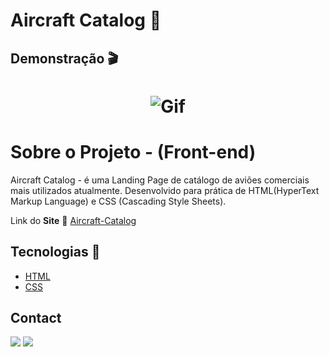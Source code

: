<h1>Aircraft Catalog 🛫</h1>
<h2>Demonstração 🎬</h2>
<h1 align="center">
  <img alt="Gif" title="Readme" src="gifs-aircraftcatalog.gif.gif"/>
  </h1>

<h1>Sobre o Projeto - (Front-end)</h1>
<p>Aircraft Catalog - é uma Landing Page de catálogo de aviões comerciais mais utilizados atualmente. Desenvolvido para prática de HTML(HyperText Markup Language) e CSS (Cascading Style Sheets).</p>
<p>Link do <b>Site</b> 🛫 <a href="https://aircraft-catalog.netlify.app/">Aircraft-Catalog</a></p>

<h2> Tecnologias 🚀</h2>

- [HTML](https://developer.mozilla.org/pt-BR/docs/Web/HTML)
- [CSS](https://pt.wikipedia.org/wiki/Cascading_Style_Sheets)

<h2> Contact </h2>
  
  <a href="https://www.linkedin.com/in/elizeusantoss/" target="_blank"><img src="https://img.shields.io/badge/LinkedIn-0077B5?style=for-the-badge&logo=linkedin&logoColor=white" target="_blank"></a>
  <a href="mailto:elyzeu.tec@gmail.com" target="_blank"><img src="https://img.shields.io/badge/Gmail-D14836?style=for-the-badge&logo=gmail&logoColor=white"></a>
